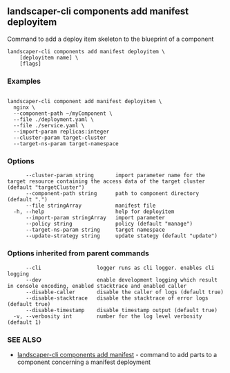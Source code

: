 ## landscaper-cli components add manifest deployitem


Command to add a deploy item skeleton to the blueprint of a component

```
landscaper-cli components add manifest deployitem \
    [deployitem name] \
    [flags]
```

### Examples

```

landscaper-cli component add manifest deployitem \
  nginx \
  --component-path ~/myComponent \
  --file ./deployment.yaml \
  --file ./service.yaml \
  --import-param replicas:integer
  --cluster-param target-cluster
  --target-ns-param target-namespace

```

### Options

```
      --cluster-param string       import parameter name for the target resource containing the access data of the target cluster (default "targetCluster")
      --component-path string      path to component directory (default ".")
      --file stringArray           manifest file
  -h, --help                       help for deployitem
      --import-param stringArray   import parameter
      --policy string              policy (default "manage")
      --target-ns-param string     target namespace
      --update-strategy string     update stategy (default "update")
```

### Options inherited from parent commands

```
      --cli                  logger runs as cli logger. enables cli logging
      --dev                  enable development logging which result in console encoding, enabled stacktrace and enabled caller
      --disable-caller       disable the caller of logs (default true)
      --disable-stacktrace   disable the stacktrace of error logs (default true)
      --disable-timestamp    disable timestamp output (default true)
  -v, --verbosity int        number for the log level verbosity (default 1)
```

### SEE ALSO

* [landscaper-cli components add manifest](landscaper-cli_components_add_manifest.md)	 - command to add parts to a component concerning a manifest deployment

